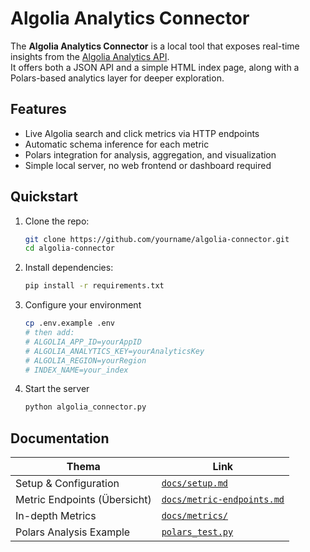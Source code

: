 # Algolia Analytics Connector

The **Algolia Analytics Connector** is a local tool that exposes real-time insights from the [Algolia Analytics API](https://www.algolia.com/doc/rest-api/analytics/).  
It offers both a JSON API and a simple HTML index page, along with a Polars-based analytics layer for deeper exploration.

## Features

- Live Algolia search and click metrics via HTTP endpoints
- Automatic schema inference for each metric
- Polars integration for analysis, aggregation, and visualization
- Simple local server, no web frontend or dashboard required

 ## Quickstart

1. Clone the repo:
   ```bash
   git clone https://github.com/yourname/algolia-connector.git
   cd algolia-connector
   ```
2. Install dependencies:
    ```bash
    pip install -r requirements.txt
    ```
3. Configure your environment
    ```bash
    cp .env.example .env
    # then add:
    # ALGOLIA_APP_ID=yourAppID
    # ALGOLIA_ANALYTICS_KEY=yourAnalyticsKey
    # ALGOLIA_REGION=yourRegion
    # INDEX_NAME=your_index
    ```
4. Start the server
    ```bash
    python algolia_connector.py
    ```

## Documentation

| Thema                         | Link                                                               |
|-------------------------------|--------------------------------------------------------------------|
| Setup & Configuration         | [`docs/setup.md`](./docs/setup.md)                                 |
| Metric Endpoints (Übersicht)  | [`docs/metric-endpoints.md`](./docs/metric-endpoints.md)           |
| In-depth Metrics              | [`docs/metrics/`](./docs/metrics/)                                 |
| Polars Analysis Example       | [`polars_test.py`](./polars_test.py)                               |